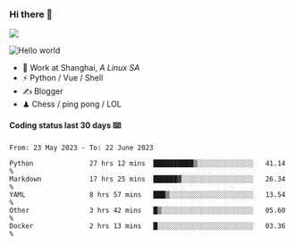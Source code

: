 ### Hi there 👋
![](https://komarev.com/ghpvc/?username=Xuhandsome)


<img src="https://github-readme-stats.vercel.app/api?username=XuHandsome&show_icons=true&theme=merko" alt="Hello world">

<br/>

- 🍻  Work at Shanghai, _A Linux SA_
- ⚡  Python / Vue / Shell
- ✍️  Blogger
- ♟  Chess / ping pong / LOL

#### Coding status last 30 days ⌨️

<!--START_SECTION:waka-->

```text
From: 23 May 2023 - To: 22 June 2023

Python              27 hrs 12 mins  ██████████▒░░░░░░░░░░░░░░   41.14 %
Markdown            17 hrs 25 mins  ██████▓░░░░░░░░░░░░░░░░░░   26.34 %
YAML                8 hrs 57 mins   ███▒░░░░░░░░░░░░░░░░░░░░░   13.54 %
Other               3 hrs 42 mins   █▒░░░░░░░░░░░░░░░░░░░░░░░   05.60 %
Docker              2 hrs 13 mins   █░░░░░░░░░░░░░░░░░░░░░░░░   03.36 %
```

<!--END_SECTION:waka-->
